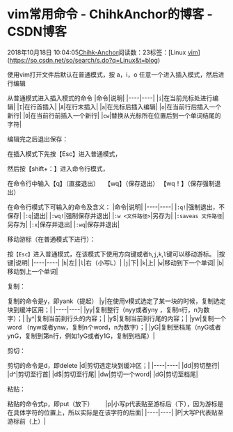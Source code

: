 # vim常用命令 - ChihkAnchor的博客 - CSDN博客





2018年10月18日 10:04:05[Chihk-Anchor](https://me.csdn.net/weixin_40871455)阅读数：23标签：[Linux																[vim](https://so.csdn.net/so/search/s.do?q=vim&t=blog)](https://so.csdn.net/so/search/s.do?q=Linux&t=blog)







使用vim打开文件后默认在普通模式，按 a，i，o 任意一个进入插入模式，然后进行编辑

从普通模式进入插入模式的命令
|命令|说明|
|----|----|
|`i`|在当前光标处进行编辑|
|`I`|在行首插入|
|`A`|在行末插入|
|`a`|在光标后插入编辑|
|`o`|在当前行后插入一个新行|
|`O`|在当前行前插入一个新行|
|`cw`|替换从光标所在位置后到一个单词结尾的字符|

编辑完之后退出保存：

在插入模式下先按【Esc】进入普通模式，

然后按【shift+：】进入命令行模式，

在命令行中输入【q】（直接退出）   【wq】（保存退出） 【wq！】（保存强制退出）

在命令行模式下可输入的命令及含义：
|命令|说明|
|----|----|
|`:q!`|强制退出，不保存|
|`:q`|退出|
|`:wq!`|强制保存并退出|
|`:w <文件路径>`|另存为|
|`:saveas 文件路径`|另存为|
|`:x`|保存并退出|
|`:wq`|保存并退出|

移动游标（在普通模式下进行）：

按`【Esc】`进入普通模式，在该模式下使用方向键或者`h`,`j`,`k`,`l`键可以移动游标。
|按键|说明|
|----|----|
|`h`|左|
|`l`|右（小写L）|
|`j`|下|
|`k`|上|
|`w`|移动到下一个单词|
|`b`|移动到上一个单词|

复制：

复制的命令是y，即yank（提起）
|y|在使用v模式选定了某一块的时候，复制选定块到缓冲区用；|
|----|----|
|yy|复制整行（nyy或者yny ，复制n行，n为数字）；|
|y^|复制当前到行头的内容；|
|y$|复制当前到行尾的内容；|
|yw|复制一个word （nyw或者ynw，复制n个word，n为数字）；|
|yG|复制至档尾（nyG或者ynG，复制到第n行，例如1yG或者y1G，复制到档尾）|

剪切：

剪切的命令是d，即delete
|d|剪切选定块到缓冲区；|
|----|----|
|dd|剪切整行|
|d^|剪切至行首|
|d$|剪切至行尾|
|dw|剪切一个word|
|dG|剪切至档尾|

粘贴：

粘贴的命令式p，即put（放下）      
|p|小写p代表贴至游标后（下），因为游标是在具体字符的位置上，所以实际是在该字符的后面|
|----|----|
|P|大写P代表贴至游标前（上）|






